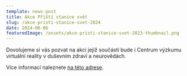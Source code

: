 ```yaml
---
template: news-post
title: Akce Příští stanice svět
slug: /akce-pristi-stanice-svet-2024
date: 2024-06-06
featuredImage: /assets/akce-pristi-stanice-svet-2023-thumbnail.png
---
```


Dovolujeme si vás pozvat na akci jejíž součástí bude i Centrum výzkumu virtuální reality v duševním zdraví a neurovědách.

Více informací naleznete [na této adrese](https://prististanicesvet.cz/).


